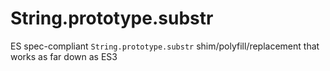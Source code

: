 # String.prototype.substr
ES spec-compliant `String.prototype.substr` shim/polyfill/replacement that works as far down as ES3
